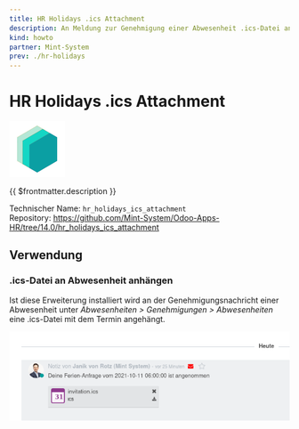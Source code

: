 ```yaml
---
title: HR Holidays .ics Attachment
description: An Meldung zur Genehmigung einer Abwesenheit .ics-Datei anhängen.
kind: howto
partner: Mint-System
prev: ./hr-holidays
---
```


# HR Holidays .ics Attachment

![icon_oms_box](attachments/icons_odoo_mint_system.png)

{{ $frontmatter.description }}

Technischer Name: `hr_holidays_ics_attachment`\
Repository: <https://github.com/Mint-System/Odoo-Apps-HR/tree/14.0/hr_holidays_ics_attachment>

## Verwendung

### .ics-Datei an Abwesenheit anhängen

Ist diese Erweiterung installiert wird an der Genehmigungsnachricht einer Abwesenheit unter _Abwesenheiten > Genehmigungen > Abwesenheiten_ eine .ics-Datei mit dem Termin angehängt.

![](attachments/HR%20Holidays%20.ics%20Attachment%20Chatter.png)
